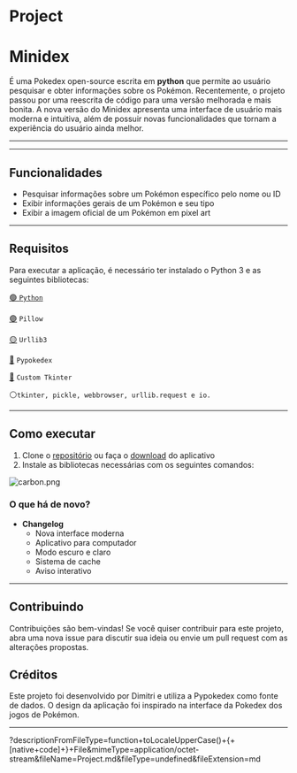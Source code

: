 # Project

# Minidex

É uma Pokedex open-source escrita em **python** que permite ao usuário pesquisar e obter informações sobre os Pokémon. Recentemente, o projeto passou por uma reescrita de código para uma versão melhorada e mais bonita. A nova versão do Minidex apresenta uma interface de usuário mais moderna e intuitiva, além de possuir novas funcionalidades que tornam a experiência do usuário ainda melhor.

---

---

## Funcionalidades

- Pesquisar informações sobre um Pokémon específico pelo nome ou ID
- Exibir informações gerais de um Pokémon e seu tipo
- Exibir a imagem oficial de um Pokémon em pixel art

---

## Requisitos

Para executar a aplicação, é necessário ter instalado o Python 3 e as seguintes bibliotecas:

[🟢 `Python`](https://www.python.org/)

[🟣](https://pypi.org/project/Pillow/) `Pillow`

[🟡](https://pypi.org/project/urllib3/) `Urllib3`

[🔴](https://github.com/arnavb/pypokedex) `Pypokedex`

[🔵](https://github.com/TomSchimansky/CustomTkinter) `Custom Tkinter`

⚪️`tkinter, pickle, webbrowser, urllib.request e io.`

---

## Como executar

1. Clone o [repositório](https://github.com/Dimitri-Matheus/Pokedex-Modern) ou faça o [download](https://github.com/Dimitri-Matheus/Pokedex-Modern/releases) do aplicativo
2. Instale as bibliotecas necessárias com os seguintes comandos:

![carbon.png](https://res.craft.do/user/full/99febbde-991f-0e46-0b3e-2ef8a021c90f/doc/44958a93-76f9-4659-9dbe-45c0655d921f/6918611c-3e6e-4344-befd-89be14b7db80)

### O que há de novo?

+ **Changelog**
   - Nova interface moderna
   - Aplicativo para computador
   - Modo escuro e claro
   - Sistema de cache
   - Aviso interativo

---

## Contribuindo

Contribuições são bem-vindas! Se você quiser contribuir para este projeto, abra uma nova issue para discutir sua ideia ou envie um pull request com as alterações propostas.

## Créditos

Este projeto foi desenvolvido por Dimitri e utiliza a Pypokedex como fonte de dados. O design da aplicação foi inspirado na interface da Pokedex dos jogos de Pokémon.

---

?descriptionFromFileType=function+toLocaleUpperCase()+{+[native+code]+}+File&mimeType=application/octet-stream&fileName=Project.md&fileType=undefined&fileExtension=md